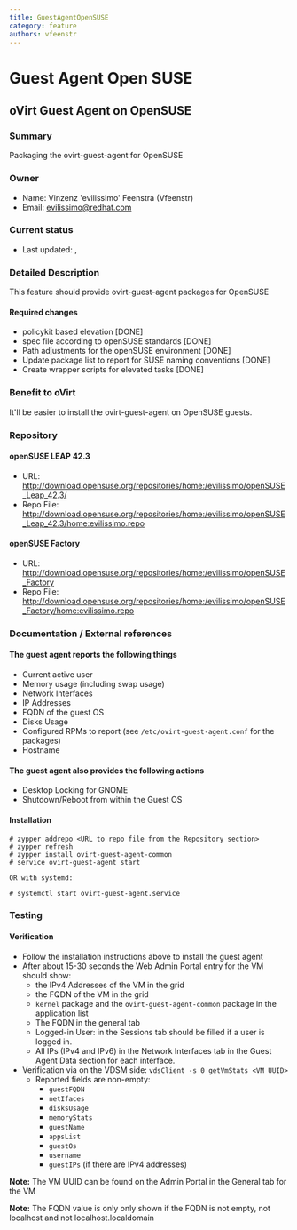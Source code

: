 ```yaml
---
title: GuestAgentOpenSUSE
category: feature
authors: vfeenstr
---
```


# Guest Agent Open SUSE

## oVirt Guest Agent on OpenSUSE

### Summary

Packaging the ovirt-guest-agent for OpenSUSE

### Owner

*   Name: Vinzenz 'evilissimo' Feenstra (Vfeenstr)
*   Email: <evilissimo@redhat.com>

### Current status

*   Last updated: ,

### Detailed Description

This feature should provide ovirt-guest-agent packages for OpenSUSE

#### Required changes

*   policykit based elevation [DONE]
*   spec file according to openSUSE standards [DONE]
*   Path adjustments for the openSUSE environment [DONE]
*   Update package list to report for SUSE naming conventions [DONE]
*   Create wrapper scripts for elevated tasks [DONE]

### Benefit to oVirt

It'll be easier to install the ovirt-guest-agent on OpenSUSE guests.

### Repository

#### openSUSE LEAP 42.3

*   URL: <http://download.opensuse.org/repositories/home:/evilissimo/openSUSE_Leap_42.3/>
*   Repo File: <http://download.opensuse.org/repositories/home:/evilissimo/openSUSE_Leap_42.3/home:evilissimo.repo>

#### openSUSE Factory

*   URL: <http://download.opensuse.org/repositories/home:/evilissimo/openSUSE_Factory>
*   Repo File: <http://download.opensuse.org/repositories/home:/evilissimo/openSUSE_Factory/home:evilissimo.repo>

### Documentation / External references

#### The guest agent reports the following things

*   Current active user
*   Memory usage (including swap usage)
*   Network Interfaces
*   IP Addresses
*   FQDN of the guest OS
*   Disks Usage
*   Configured RPMs to report (see `/etc/ovirt-guest-agent.conf` for the packages)
*   Hostname

#### The guest agent also provides the following actions

*   Desktop Locking for GNOME
*   Shutdown/Reboot from within the Guest OS

#### Installation

```console
# zypper addrepo <URL to repo file from the Repository section>
# zypper refresh
# zypper install ovirt-guest-agent-common
# service ovirt-guest-agent start

OR with systemd:

# systemctl start ovirt-guest-agent.service
```

### Testing

#### Verification

*   Follow the installation instructions above to install the guest agent
*   After about 15-30 seconds the Web Admin Portal entry for the VM should show:
    -   the IPv4 Addresses of the VM in the grid
    -   the FQDN of the VM in the grid
    -   `kernel` package and the `ovirt-guest-agent-common` package in the application list
    -   The FQDN in the general tab
    -   Logged-in User: in the Sessions tab should be filled if a user is logged in.
    -   All IPs (IPv4 and IPv6) in the Network Interfaces tab in the Guest Agent Data section for each interface.
*   Verification via on the VDSM side: `vdsClient -s 0 getVmStats <VM UUID>`
    -   Reported fields are non-empty:
        -   `guestFQDN`
        -   `netIfaces`
        -   `disksUsage`
        -   `memoryStats`
        -   `guestName`
        -   `appsList`
        -   `guestOs`
        -   `username`
        -   `guestIPs` (if there are IPv4 addresses)

**Note:** The VM UUID can be found on the Admin Portal in the General tab for the VM

**Note:** The FQDN value is only only shown if the FQDN is not empty, not localhost and not localhost.localdomain



